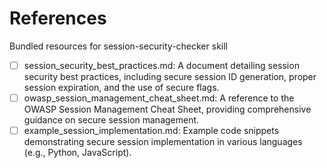 # References

Bundled resources for session-security-checker skill

- [ ] session_security_best_practices.md: A document detailing session security best practices, including secure session ID generation, proper session expiration, and the use of secure flags.
- [ ] owasp_session_management_cheat_sheet.md: A reference to the OWASP Session Management Cheat Sheet, providing comprehensive guidance on secure session management.
- [ ] example_session_implementation.md: Example code snippets demonstrating secure session implementation in various languages (e.g., Python, JavaScript).
